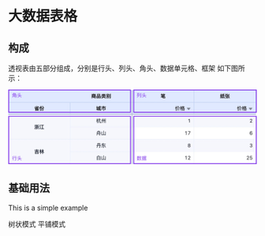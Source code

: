 <style>
    
    details > summary:first-of-type {
        font-size: 10px;
        padding: 8px 0;
        cursor: pointer;
        color: #1989fa;
    }
</style>

<script setup>
    import axios from "axios"
    import { onMounted ,ref ,getCurrentInstance} from 'vue';
    import { data1 } from "../../mock/index.js"
    import S2View from '../../packages/lxy-s2-view/src/components/S2View/index.vue'
    const dataSource1 = ref(data1)
    const hierarchyType = ref("grid")
    const meta1 = ref([
        {
        field: 'number',
        name: '数量'
        },
        {
        field: 'province',
        name: '省份'
        },
        {
        field: 'city',
        name: '城市'
        },
        {
        field: 'type',
        name: '类别'
        },
        {
        field: 'sub_type',
        name: '子类别'
        }
    ])
    onMounted(()=>{
        axios.get("/data/list").then(res => {
            // console.table(res.data.data,222);
            dataSource1.value = res.data
            console.log(dataSource1,22)
          }).catch(error => {
            console.log(error);
          })
         const instance = getCurrentInstance()
         console.log(instance,"in")
          
    })

</script>

# 大数据表格

## 构成

透视表由五部分组成，分别是行头、列头、角头、数据单元格、框架 如下图所示：

![alt text](image.png)

## 基础用法

This is a simple example

<div class="example">
<el-select v-model="hierarchyType" style="width: 100px" placeholder="请选择模式"> 
    <el-option value="tree" label="树状模式">树状模式</el-option>
    <el-option value="grid" label="平铺模式">平铺模式 </el-option>
</el-select>

<s2-view ref="s2" :dataSource="dataSource1"  :hierarchyType="hierarchyType" :meta="meta1"></s2-view>

</div>
